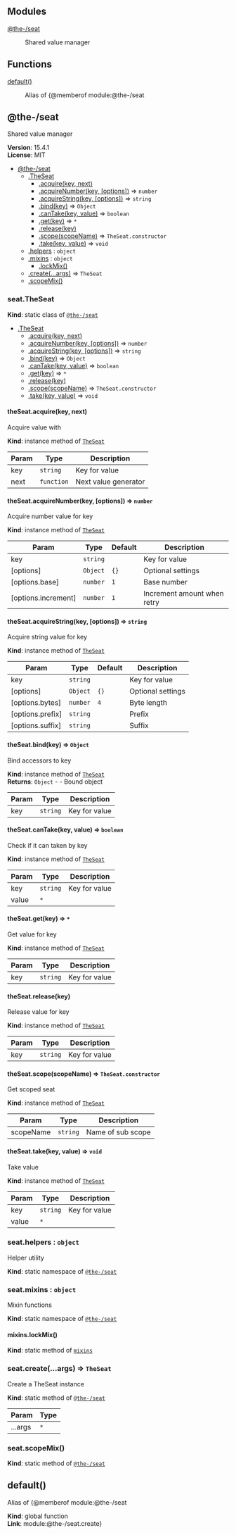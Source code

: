 <!--- Code generated by @the-/script-doc. DO NOT EDIT. -->

## Modules

<dl>
<dt><a href="#module_@the-/seat">@the-/seat</a></dt>
<dd><p>Shared value manager</p>
</dd>
</dl>

## Functions

<dl>
<dt><a href="#default">default()</a></dt>
<dd><p>Alias of {@memberof module:@the-/seat</p>
</dd>
</dl>

<a name="module_@the-/seat"></a>

## @the-/seat
Shared value manager

**Version**: 15.4.1  
**License**: MIT  

* [@the-/seat](#module_@the-/seat)
    * [.TheSeat](#module_@the-/seat.TheSeat)
        * [.acquire(key, next)](#module_@the-/seat.TheSeat+acquire)
        * [.acquireNumber(key, [options])](#module_@the-/seat.TheSeat+acquireNumber) ⇒ <code>number</code>
        * [.acquireString(key, [options])](#module_@the-/seat.TheSeat+acquireString) ⇒ <code>string</code>
        * [.bind(key)](#module_@the-/seat.TheSeat+bind) ⇒ <code>Object</code>
        * [.canTake(key, value)](#module_@the-/seat.TheSeat+canTake) ⇒ <code>boolean</code>
        * [.get(key)](#module_@the-/seat.TheSeat+get) ⇒ <code>\*</code>
        * [.release(key)](#module_@the-/seat.TheSeat+release)
        * [.scope(scopeName)](#module_@the-/seat.TheSeat+scope) ⇒ <code>TheSeat.constructor</code>
        * [.take(key, value)](#module_@the-/seat.TheSeat+take) ⇒ <code>void</code>
    * [.helpers](#module_@the-/seat.helpers) : <code>object</code>
    * [.mixins](#module_@the-/seat.mixins) : <code>object</code>
        * [.lockMix()](#module_@the-/seat.mixins.lockMix)
    * [.create(...args)](#module_@the-/seat.create) ⇒ <code>TheSeat</code>
    * [.scopeMix()](#module_@the-/seat.scopeMix)

<a name="module_@the-/seat.TheSeat"></a>

### seat.TheSeat
**Kind**: static class of [<code>@the-/seat</code>](#module_@the-/seat)  

* [.TheSeat](#module_@the-/seat.TheSeat)
    * [.acquire(key, next)](#module_@the-/seat.TheSeat+acquire)
    * [.acquireNumber(key, [options])](#module_@the-/seat.TheSeat+acquireNumber) ⇒ <code>number</code>
    * [.acquireString(key, [options])](#module_@the-/seat.TheSeat+acquireString) ⇒ <code>string</code>
    * [.bind(key)](#module_@the-/seat.TheSeat+bind) ⇒ <code>Object</code>
    * [.canTake(key, value)](#module_@the-/seat.TheSeat+canTake) ⇒ <code>boolean</code>
    * [.get(key)](#module_@the-/seat.TheSeat+get) ⇒ <code>\*</code>
    * [.release(key)](#module_@the-/seat.TheSeat+release)
    * [.scope(scopeName)](#module_@the-/seat.TheSeat+scope) ⇒ <code>TheSeat.constructor</code>
    * [.take(key, value)](#module_@the-/seat.TheSeat+take) ⇒ <code>void</code>

<a name="module_@the-/seat.TheSeat+acquire"></a>

#### theSeat.acquire(key, next)
Acquire value with

**Kind**: instance method of [<code>TheSeat</code>](#module_@the-/seat.TheSeat)  

| Param | Type | Description |
| --- | --- | --- |
| key | <code>string</code> | Key for value |
| next | <code>function</code> | Next value generator |

<a name="module_@the-/seat.TheSeat+acquireNumber"></a>

#### theSeat.acquireNumber(key, [options]) ⇒ <code>number</code>
Acquire number value for key

**Kind**: instance method of [<code>TheSeat</code>](#module_@the-/seat.TheSeat)  

| Param | Type | Default | Description |
| --- | --- | --- | --- |
| key | <code>string</code> |  | Key for value |
| [options] | <code>Object</code> | <code>{}</code> | Optional settings |
| [options.base] | <code>number</code> | <code>1</code> | Base number |
| [options.increment] | <code>number</code> | <code>1</code> | Increment amount when retry |

<a name="module_@the-/seat.TheSeat+acquireString"></a>

#### theSeat.acquireString(key, [options]) ⇒ <code>string</code>
Acquire string value for key

**Kind**: instance method of [<code>TheSeat</code>](#module_@the-/seat.TheSeat)  

| Param | Type | Default | Description |
| --- | --- | --- | --- |
| key | <code>string</code> |  | Key for value |
| [options] | <code>Object</code> | <code>{}</code> | Optional settings |
| [options.bytes] | <code>number</code> | <code>4</code> | Byte length |
| [options.prefix] | <code>string</code> |  | Prefix |
| [options.suffix] | <code>string</code> |  | Suffix |

<a name="module_@the-/seat.TheSeat+bind"></a>

#### theSeat.bind(key) ⇒ <code>Object</code>
Bind accessors to key

**Kind**: instance method of [<code>TheSeat</code>](#module_@the-/seat.TheSeat)  
**Returns**: <code>Object</code> - - Bound object  

| Param | Type | Description |
| --- | --- | --- |
| key | <code>string</code> | Key for value |

<a name="module_@the-/seat.TheSeat+canTake"></a>

#### theSeat.canTake(key, value) ⇒ <code>boolean</code>
Check if it can taken by key

**Kind**: instance method of [<code>TheSeat</code>](#module_@the-/seat.TheSeat)  

| Param | Type | Description |
| --- | --- | --- |
| key | <code>string</code> | Key for value |
| value | <code>\*</code> |  |

<a name="module_@the-/seat.TheSeat+get"></a>

#### theSeat.get(key) ⇒ <code>\*</code>
Get value for key

**Kind**: instance method of [<code>TheSeat</code>](#module_@the-/seat.TheSeat)  

| Param | Type | Description |
| --- | --- | --- |
| key | <code>string</code> | Key for value |

<a name="module_@the-/seat.TheSeat+release"></a>

#### theSeat.release(key)
Release value for key

**Kind**: instance method of [<code>TheSeat</code>](#module_@the-/seat.TheSeat)  

| Param | Type | Description |
| --- | --- | --- |
| key | <code>string</code> | Key for value |

<a name="module_@the-/seat.TheSeat+scope"></a>

#### theSeat.scope(scopeName) ⇒ <code>TheSeat.constructor</code>
Get scoped seat

**Kind**: instance method of [<code>TheSeat</code>](#module_@the-/seat.TheSeat)  

| Param | Type | Description |
| --- | --- | --- |
| scopeName | <code>string</code> | Name of sub scope |

<a name="module_@the-/seat.TheSeat+take"></a>

#### theSeat.take(key, value) ⇒ <code>void</code>
Take value

**Kind**: instance method of [<code>TheSeat</code>](#module_@the-/seat.TheSeat)  

| Param | Type | Description |
| --- | --- | --- |
| key | <code>string</code> | Key for value |
| value | <code>\*</code> |  |

<a name="module_@the-/seat.helpers"></a>

### seat.helpers : <code>object</code>
Helper utility

**Kind**: static namespace of [<code>@the-/seat</code>](#module_@the-/seat)  
<a name="module_@the-/seat.mixins"></a>

### seat.mixins : <code>object</code>
Mixin functions

**Kind**: static namespace of [<code>@the-/seat</code>](#module_@the-/seat)  
<a name="module_@the-/seat.mixins.lockMix"></a>

#### mixins.lockMix()
**Kind**: static method of [<code>mixins</code>](#module_@the-/seat.mixins)  
<a name="module_@the-/seat.create"></a>

### seat.create(...args) ⇒ <code>TheSeat</code>
Create a TheSeat instance

**Kind**: static method of [<code>@the-/seat</code>](#module_@the-/seat)  

| Param | Type |
| --- | --- |
| ...args | <code>\*</code> | 

<a name="module_@the-/seat.scopeMix"></a>

### seat.scopeMix()
**Kind**: static method of [<code>@the-/seat</code>](#module_@the-/seat)  
<a name="default"></a>

## default()
Alias of {@memberof module:@the-/seat

**Kind**: global function  
**Link**: module:@the-/seat.create}
